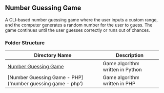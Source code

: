 ## Number Guessing Game 

A CLI-based number guessing game where the user inputs a custom range, and the computer generates a random number for the user to guess. The game continues until the user guesses correctly or runs out of chances.

### Folder Structure

| Directory Name                                             | Description                      |
|------------------------------------------------------------|----------------------------------|
| [Number Guessing Game ]('./number%20guessing%20game')      | Game algorithm written in Python |
| [Number Guessing Game - PHP]('number guessing game - php') | Game algorithm written in PHP    |                                       